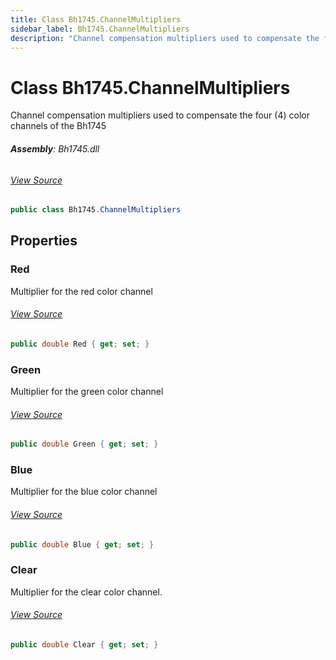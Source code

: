 ```yaml
---
title: Class Bh1745.ChannelMultipliers
sidebar_label: Bh1745.ChannelMultipliers
description: "Channel compensation multipliers used to compensate the four (4) color channels of the Bh1745"
---
```

# Class Bh1745.ChannelMultipliers
Channel compensation multipliers used to compensate the four (4) color channels of the Bh1745

###### **Assembly**: Bh1745.dll
###### [View Source](https://github.com/WildernessLabs/Meadow.Foundation.git/blob/develop/Source/Meadow.Foundation.Peripherals/Sensors.Light.Bh1745/Driver/Bh1745.ChannelMultipliers.cs#L8)
```csharp title="Declaration"
public class Bh1745.ChannelMultipliers
```
## Properties
### Red
Multiplier for the red color channel
###### [View Source](https://github.com/WildernessLabs/Meadow.Foundation.git/blob/develop/Source/Meadow.Foundation.Peripherals/Sensors.Light.Bh1745/Driver/Bh1745.ChannelMultipliers.cs#L13)
```csharp title="Declaration"
public double Red { get; set; }
```
### Green
Multiplier for the green color channel
###### [View Source](https://github.com/WildernessLabs/Meadow.Foundation.git/blob/develop/Source/Meadow.Foundation.Peripherals/Sensors.Light.Bh1745/Driver/Bh1745.ChannelMultipliers.cs#L17)
```csharp title="Declaration"
public double Green { get; set; }
```
### Blue
Multiplier for the blue color channel
###### [View Source](https://github.com/WildernessLabs/Meadow.Foundation.git/blob/develop/Source/Meadow.Foundation.Peripherals/Sensors.Light.Bh1745/Driver/Bh1745.ChannelMultipliers.cs#L21)
```csharp title="Declaration"
public double Blue { get; set; }
```
### Clear
Multiplier for the clear color channel.
###### [View Source](https://github.com/WildernessLabs/Meadow.Foundation.git/blob/develop/Source/Meadow.Foundation.Peripherals/Sensors.Light.Bh1745/Driver/Bh1745.ChannelMultipliers.cs#L25)
```csharp title="Declaration"
public double Clear { get; set; }
```
